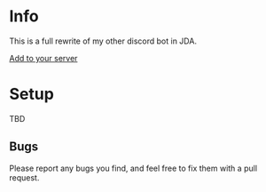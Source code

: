 Info
====

This is a full rewrite of my other discord bot in JDA.

[Add to your server](https://discordapp.com/oauth2/authorize?&client_id=451526467596058625&scope=bot&permissions=0)

Setup
====
TBD

Bugs
----
Please report any bugs you find, and feel free to fix them with a pull request.


